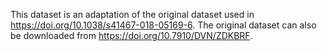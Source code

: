 This dataset is an adaptation of the original dataset used in https://doi.org/10.1038/s41467-018-05169-6. The original dataset can also be downloaded from https://doi.org/10.7910/DVN/ZDKBRF.
